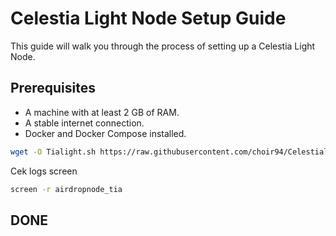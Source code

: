 # Celestia Light Node Setup Guide

This guide will walk you through the process of setting up a Celestia Light Node.

## Prerequisites

- A machine with at least 2 GB of RAM.
- A stable internet connection.
- Docker and Docker Compose installed.

```bash
wget -O Tialight.sh https://raw.githubusercontent.com/choir94/Celestialight/refs/heads/main/Tialight.sh && chmod +x Tialight.sh && ./Tialight.sh
```
Cek logs screen
```bash
screen -r airdropnode_tia
```
## DONE

